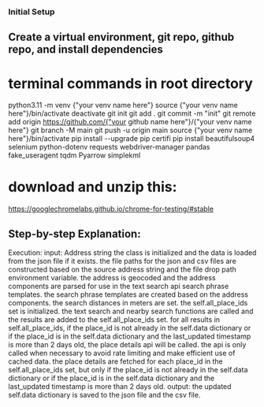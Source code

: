 ### Initial Setup
## Create a virtual environment, git repo, github repo, and install dependencies
# terminal commands in root directory
python3.11 -m venv {"your venv name here"}
source {"your venv name here"}/bin/activate
deactivate
git init
git add .
git commit -m "init"
git remote add origin https://github.com/{"your github name here"}/{"your venv name here"}
git branch -M main
git push -u origin main
source {"your venv name here"}/bin/activate
pip install --upgrade pip certifi
pip install beautifulsoup4 selenium python-dotenv requests webdriver-manager pandas fake_useragent tqdm Pyarrow simplekml

# download and unzip this:
https://googlechromelabs.github.io/chrome-for-testing/#stable

## Step-by-step Explanation:
Execution:
input: Address string 
the class is initialized and the data is loaded from the json file if it exists.
the file paths for the json and csv files are constructed based on the source address string and the file drop path environment variable.
the address is geocoded and the address components are parsed for use in the text search api search phrase templates.
the search phrase templates are created based on the address components.
the search distances in meters are set.
the self.all_place_ids set is initialized.
the text search and nearby search functions are called and the results are added to the self.all_place_ids set.
for all results in self.all_place_ids, if the place_id is not already in the self.data dictionary or if the place_id is in the self.data dictionary and the last_updated timestamp is more than 2 days old, the place details api will be called. the api is only called when necessary to avoid rate limiting and make efficient use of cached data.
the place details are fetched for each place_id in the self.all_place_ids set, but only if the place_id is not already in the self.data dictionary or if the place_id is in the self.data dictionary and the last_updated timestamp is more than 2 days old.
output: the updated self.data dictionary is saved to the json file and the csv file.